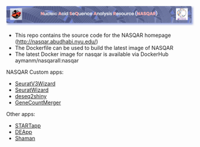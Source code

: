 ![alt text](nasqar_bar.png "NASQAR")

- This repo contains the source code for the NASQAR homepage (http://nasqar.abudhabi.nyu.edu/)
- The Dockerfile can be used to build the latest image of NASQAR
- The latest Docker image for nasqar is available via DockerHub aymanm/nasqarall:nasqar

NASQAR Custom apps:
- [SeuratV3Wizard](https://github.com/nasqar/seuratv3wizard)
- [SeuratWizard](https://github.com/nasqar/SeuratWizard)
- [deseq2shiny](https://github.com/nasqar/deseq2shiny)
- [GeneCountMerger](https://github.com/nasqar/GeneCountMerger)

Other apps:
- [STARTapp](https://github.com/jminnier/STARTapp)
- [DEApp](https://github.com/yan-cri/DEApp)
- [Shaman](https://github.com/aghozlane/shaman)
